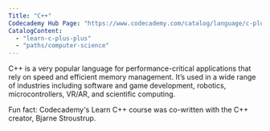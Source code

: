 ```yaml
---
Title: "C++"
Codecademy Hub Page: "https://www.codecademy.com/catalog/language/c-plus-plus"
CatalogContent:
  - "learn-c-plus-plus"
  - "paths/computer-science"
---
```


C++ is a very popular language for performance-critical applications that rely on speed and efficient memory management. It’s used in a wide range of industries including software and game development, robotics, microcontrollers, VR/AR, and scientific computing.

Fun fact: Codecademy's Learn C++ course was co-written with the C++ creator, Bjarne Stroustrup.

